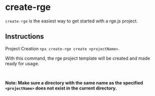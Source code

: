 # create-rge

`create-rge` is the easiest way to get started with a rge.js project.


## Instructions

Project Creation
`npx create-rge create <projectName>`. 

With this command, the rge project template will be created and made ready for usage.

<br>

**Note: Make sure a directory with the same name as the specified `<projectName>` does not exist in the current directory.**